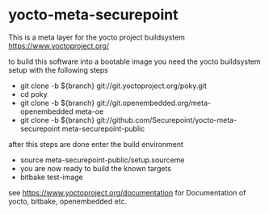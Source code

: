 # yocto-meta-securepoint
This is a meta layer for the yocto project buildsystem https://www.yoctoproject.org/

to build this software into a bootable image you need the yocto buildsystem setup with the following steps

* git clone -b ${branch} git://git.yoctoproject.org/poky.git
* cd poky
* git clone -b ${branch} git://git.openembedded.org/meta-openembedded meta-oe
* git clone -b ${branch} git://github.com/Securepoint/yocto-meta-securepoint meta-securepoint-public


after this steps are done enter the build environment

* source meta-securepoint-public/setup.sourceme
* you are now ready to build the known targets
*   bitbake test-image


see  https://www.yoctoproject.org/documentation
for Documentation of yocto, bitbake, openembedded etc.





